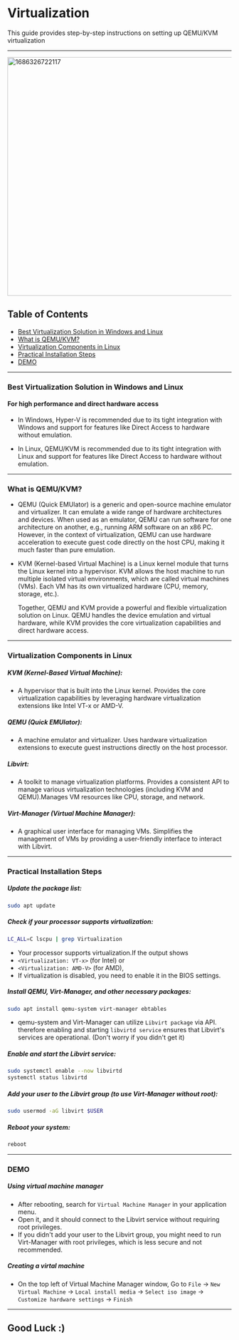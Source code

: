 # Virtualization

This guide provides step-by-step instructions on setting up QEMU/KVM virtualization

---
<img width="536" alt="1686326722117" src="https://github.com/user-attachments/assets/a62583c2-464b-4213-a173-42cac55124d7">


## Table of Contents
- [Best Virtualization Solution in Windows and Linux](#best-virtualization-solution-in-windows-and-linux)
- [What is QEMU/KVM?](#what-is-qemukvm)
- [Virtualization Components in Linux](#virtualization-components-in-linux)
- [Practical Installation Steps](#practical-installation-steps)
- [DEMO](#demo)



---

### Best Virtualization Solution in Windows and Linux
####  For high performance and direct hardware access

- In Windows, Hyper-V is recommended due to its tight integration with Windows and support for features like Direct Access to hardware without emulation.

- In Linux, QEMU/KVM is recommended due to its tight integration with Linux and support for features like Direct Access to hardware without emulation.

---

### What is QEMU/KVM?

- QEMU (Quick EMUlator) is a generic and open-source machine emulator and virtualizer. It can emulate a wide range of hardware architectures and devices. When used as an emulator, QEMU can run software for one architecture on another, e.g., running ARM software on an x86 PC. However, in the context of virtualization, QEMU can use hardware acceleration to execute guest code directly on the host CPU, making it much faster than pure emulation.

- KVM (Kernel-based Virtual Machine) is a Linux kernel module that turns the Linux kernel into a hypervisor. KVM allows the host machine to run multiple isolated virtual environments, which are called virtual machines (VMs). Each VM has its own virtualized hardware (CPU, memory, storage, etc.).

  Together, QEMU and KVM provide a powerful and flexible virtualization solution on Linux.    QEMU handles the device emulation and virtual hardware, while KVM provides the core       virtualization capabilities and direct hardware access.

  
   
---

### Virtualization Components in Linux

##### KVM (Kernel-Based Virtual Machine):

-    A hypervisor that is built into the Linux kernel.
    Provides the core virtualization capabilities by leveraging hardware virtualization   extensions like Intel VT-x or AMD-V.
  

##### QEMU (Quick EMUlator):

-    A machine emulator and virtualizer.
    Uses hardware virtualization extensions to execute guest instructions directly on the host processor.
  

##### Libvirt:

-    A toolkit to manage virtualization platforms.
    Provides a consistent API to manage various virtualization technologies (including KVM and QEMU).Manages VM resources like CPU, storage, and network.
  

##### Virt-Manager (Virtual Machine Manager):

-    A graphical user interface for managing VMs.
    Simplifies the management of VMs by providing a user-friendly interface to interact with Libvirt.
    

---

### Practical Installation Steps

##### Update the package list:
```sh
sudo apt update
```

##### Check if your processor supports virtualization:
```sh
LC_ALL=C lscpu | grep Virtualization
```
- Your processor supports virtualization.If the output shows
- `<Virtualization: VT-x>` (for Intel) or
- `<Virtualization: AMD-V>` (for AMD), 
- If virtualization is disabled, you need to enable it in the BIOS settings.

##### Install QEMU, Virt-Manager, and other necessary packages:
```sh
sudo apt install qemu-system virt-manager ebtables
```
- qemu-system and Virt-Manager can utilize `Libvirt package` via API. therefore enabling and starting `libvirtd service` ensures that Libvirt's services are operational. (Don't worry if you didn't get it) 

##### Enable and start the Libvirt service:
```sh
sudo systemctl enable --now libvirtd
systemctl status libvirtd
```

##### Add your user to the Libvirt group (to use Virt-Manager without root):
```sh
sudo usermod -aG libvirt $USER
```
##### Reboot your system:
```sh
reboot
```

---

###  DEMO
##### Using virtual machine manager
- After rebooting, search for `Virtual Machine Manager` in your application menu.
- Open it, and it should connect to the Libvirt service without requiring root privileges.
- If you didn't add your user to the Libvirt group, you might need to run Virt-Manager with root privileges, which is less secure and not recommended.

##### Creating a virtal machine
- On the top left of Virtual Machine Manager window, Go to `File` -> `New Virtual Machine` -> `Local install media` -> `Select iso image` -> `Customize hardware settings` -> `Finish`

---

## Good Luck :) 
